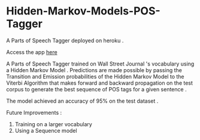 # Hidden-Markov-Models-POS-Tagger

A Parts of Speech Tagger deployed on heroku . 

Access the app [here](https://pos-tagger-app.herokuapp.com/)

A Parts of Speech Tagger trained on Wall Street Journal 's vocabulary using a Hidden Markov Model . Predictions are made possible by passing the Transition and Emission probabilities of the Hidden Markov Model to the Viterbi Algorithm that makes forward and backward propagation on the test corpus to generate the best sequence of POS tags for a given sentence . 

The model achieved an accuracy of 95% on the test dataset .


Future Improvements : 
1. Training on a larger vocabulary 
2. Using a Sequence model
